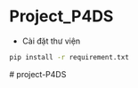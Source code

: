 # Project_P4DS

* Cài đặt thư viện
```bash
pip install -r requirement.txt
```
#   p r o j e c t - P 4 D S  
 